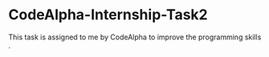 # CodeAlpha-Internship-Task2
This task is assigned to me by CodeAlpha to improve the programming skills . 

